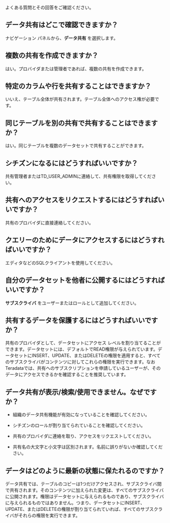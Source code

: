 よくある質問とその回答をご確認ください。

データ共有はどこで確認できますか？
----------------------------------

ナビゲーション パネルから、**データ共有** を選択します。

複数の共有を作成できますか？
----------------------------

はい。プロバイダまたは管理者であれば、複数の共有を作成できます。

特定のカラムや行を共有することはできますか？
--------------------------------------------

いいえ、テーブル全体が共有されます。テーブル全体へのアクセス権が必要です。

同じテーブルを別の共有で共有することはできますか？
--------------------------------------------------

はい。同じテーブルを複数のデータセットで共有することができます。

シチズンになるにはどうすればいいですか？
----------------------------------------

共有管理者またはTD\_USER\_ADMINに連絡して、共有権限を取得してください。

共有へのアクセスをリクエストするにはどうすればいいですか？
----------------------------------------------------------

共有のプロバイダに直接連絡してください。

クエリーのためにデータにアクセスするにはどうすればいいですか？
--------------------------------------------------------------

エディタなどのSQLクライアントを使用してください。

自分のデータセットを他者に公開するにはどうすればいいですか？
------------------------------------------------------------

**サブスクライバ** をユーザーまたはロールとして追加してください。

共有するデータを保護するにはどうすればいいですか？
--------------------------------------------------

共有のプロバイダとして、データセットにアクセス レベルを割り当てることができます。データセットには、デフォルトでREAD権限が与えられています。データセットにINSERT、UPDATE、またはDELETEの権限を適用すると、すべてのサブスクライバがコンテンツに対してこれらの権限を実行できます。なおTeradataでは、共有へのサブスクリプションを申請しているユーザーが、そのデータにアクセスできるかを確認することを推奨しています。

データ共有が表示/検索/使用できません。なぜですか？
--------------------------------------------------

-   組織のデータ共有機能が有効になっていることを確認してください。

-   シチズンのロールが割り当てられていることを確認してください。

-   共有のプロバイダに連絡を取り、アクセスをリクエストしてください。

-   共有名の大文字と小文字は区別されます。名前に誤りがないか確認してください。

データはどのように最新の状態に保たれるのですか？
------------------------------------------------

データ共有では、テーブルのコピーは1つだけアクセスされ、サブスクライバ間で共有されます。そのコンテンツに加えられた変更は、すべてのサブスクライバに公開されます。権限はデータセットに与えられるものであり、サブスクライバに与えられるものではありません。つまり、データセットにINSERT、UPDATE、またはDELETEの権限が割り当てられていれば、すべてのサブスクライバがそれらの権限を実行できます。
